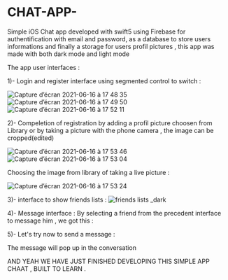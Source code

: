 
# CHAT-APP-
Simple iOS Chat app developed with swift5 using Firebase for authentification with email and password, as a database to store users informations and finally a storage for users profil pictures , this app was made with both dark mode and light mode 

The app user interfaces : 


1)- Login and register interface using segmented control to switch :



![Capture d’écran 2021-06-16 à 17 48 35](https://user-images.githubusercontent.com/51541884/122261728-97c74000-cecc-11eb-8652-875c2fa33373.png)        
![Capture d’écran 2021-06-16 à 17 49 50](https://user-images.githubusercontent.com/51541884/122261757-9dbd2100-cecc-11eb-8af4-826bb43070f5.png)       
![Capture d’écran 2021-06-16 à 17 52 11](https://user-images.githubusercontent.com/51541884/122261780-a3b30200-cecc-11eb-8460-97a555fd3d9f.png)





2)- Compeletion of registration by adding a profil picture choosen from Library or by taking a picture with the phone camera , the image can be cropped(edited) 



![Capture d’écran 2021-06-16 à 17 53 46](https://user-images.githubusercontent.com/51541884/122261811-ad3c6a00-cecc-11eb-8e30-8ecbe2dadaf6.png)   
![Capture d’écran 2021-06-16 à 17 53 04](https://user-images.githubusercontent.com/51541884/122261862-b3324b00-cecc-11eb-8c19-360b51fe572c.png)


Choosing the image from library of taking a live picture : 

![Capture d’écran 2021-06-16 à 17 53 24](https://user-images.githubusercontent.com/51541884/122261893-b7f6ff00-cecc-11eb-9eac-37dded1d98fd.png)




3)- interface to show friends lists : 
![friends lists _dark](https://user-images.githubusercontent.com/51541884/122584462-4a74db00-d052-11eb-98c3-410992e7ed1b.png)



4)- Message interface :
 By selecting a friend from the precedent interface to message him , we got this : 
 


5)- Let's try now to send a message : 



The message will pop up in the conversation 


AND YEAH WE HAVE JUST FINISHED DEVELOPING THIS SIMPLE APP CHAAT , BUILT TO LEARN .










